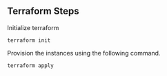 ## Terraform Steps

Initialize terraform

```
terraform init
```

Provision the instances using the following command.

```
terraform apply
```
